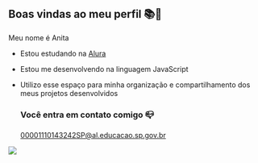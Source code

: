 ## Boas vindas ao meu perfil 📚🤙

Meu nome é Anita

- Estou estudando na [Alura](https://www.alura.com.br) 
- Estou me desenvolvendo na linguagem JavaScript
- Utilizo esse espaço para minha organização e compartilhamento dos meus projetos desenvolvidos

  ### Você entra em contato comigo 📪

  00001110143242SP@al.educacao.sp.gov.br
  
![](https://media1.tenor.com/m/ZsS1T7_OVT4AAAAd/agatha-nunes-borboleta.gif)

